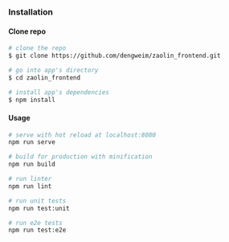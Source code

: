 
### Installation

#### Clone repo

``` bash
# clone the repo
$ git clone https://github.com/dengweim/zaolin_frontend.git

# go into app's directory
$ cd zaolin_frontend

# install app's dependencies
$ npm install
```

#### Usage

``` bash
# serve with hot reload at localhost:8080
npm run serve

# build for production with minification
npm run build

# run linter
npm run lint

# run unit tests
npm run test:unit

# run e2e tests
npm run test:e2e

```


